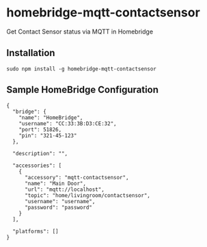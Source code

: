 # homebridge-mqtt-contactsensor

Get Contact Sensor status via MQTT in Homebridge

Installation
--------------------
    sudo npm install -g homebridge-mqtt-contactsensor


Sample HomeBridge Configuration
--------------------
    {
      "bridge": {
        "name": "HomeBridge",
        "username": "CC:33:3B:D3:CE:32",
        "port": 51826,
        "pin": "321-45-123"
      },

      "description": "",

      "accessories": [
        {
          "accessory": "mqtt-contactsensor",
          "name": "Main Door",
          "url": "mqtt://localhost",
          "topic": "home/livingroom/contactsensor",
          "username": "username",
          "password": "password"
        }
      ],

      "platforms": []
    }
